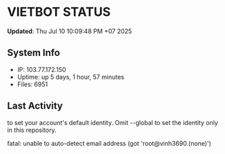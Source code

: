 # VIETBOT STATUS
**Updated**: Thu Jul 10 10:09:48 PM +07 2025

## System Info
- IP: 103.77.172.150
- Uptime: up 5 days, 1 hour, 57 minutes
- Files: 6951

## Last Activity

to set your account's default identity.
Omit --global to set the identity only in this repository.

fatal: unable to auto-detect email address (got 'root@vinh3690.(none)')
